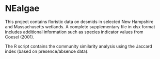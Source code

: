 # NEalgae
This project contains floristic data on desmids in selected New Hampshire and Massachusetts wetlands. A complete supplementary file in xlsx format includes additional information such as species indicator values from Coesel (2001).

The R script contains the community similarity analysis using the Jaccard index (based on presence/absence data).
